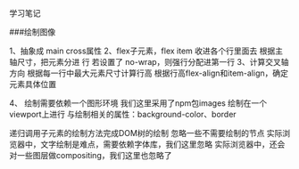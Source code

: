 学习笔记

###绘制图像

1、抽象成 main cross属性
2、flex子元素，flex item 收进各个行里面去
    根据主轴尺寸，把元素分进 行
    若设置了 no-wrap，则强行分配进第一行
3、计算交叉轴方向
    根据每一行中最大元素尺寸计算行高
    根据行高flex-align和item-align，确定元素具体位置

4、 绘制需要依赖一个图形环境
  我们这里采用了npm包images
  绘制在一个viewport上进行
  与绘制相关的属性：background-color、border
  
  
  递归调用子元素的绘制方法完成DOM树的绘制
  忽略一些不需要绘制的节点
  实际浏览器中，文字绘制是难点，需要依赖字体库，我们这里忽略
  实际浏览器中，还会对一些图层做compositing，我们这里也忽略了
 